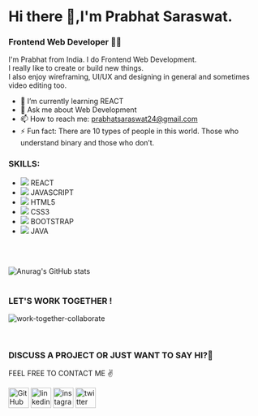 # Hi there 👋,I'm Prabhat Saraswat.
### Frontend Web Developer 👨‍💻
<!-- ![Frontend Web Developer](https://pbs.twimg.com/profile_banners/851454733365772289/1642696623/600x200 ) -->

I'm Prabhat from India. I do Frontend Web Development.<br>
I really like to create or build new things.<br>
I also enjoy wireframing, UI/UX and designing in general and sometimes video editing too.

- 🌱 I’m currently learning REACT  
- 💬 Ask me about Web Development  
- 📫 How to reach me: prabhatsaraswat24@gmail.com 
- ⚡ Fun fact: There are 10 types of people in this world. Those who understand binary and those who don’t. 

### SKILLS:
*  <img src="https://img.icons8.com/external-tal-revivo-color-tal-revivo/24/000000/external-react-a-javascript-library-for-building-user-interfaces-logo-color-tal-revivo.png"/>  REACT
* <img src="https://img.icons8.com/color/24/000000/javascript--v1.png"/>  JAVASCRIPT
* <img src="https://img.icons8.com/color/24/000000/html-5--v1.png"/>  HTML5
* <img src="https://img.icons8.com/color/24/000000/css3.png"/>  CSS3
* <img src="https://img.icons8.com/color/24/000000/bootstrap.png"/>  BOOTSTRAP
* <img src="https://img.icons8.com/color/24/000000/java-coffee-cup-logo--v1.png"/>  JAVA
<br>
<br>

![Anurag's GitHub stats](https://github-readme-stats.vercel.app/api?username=prabhat1001&show_icons=true&theme=github_dark) 
<br>
<br>

### LET'S WORK TOGETHER !

![work-together-collaborate](https://user-images.githubusercontent.com/71027441/150751558-3b41a967-dcea-4b2b-aaa8-8e8a628041d9.gif)

<br>

### DISCUSS A PROJECT OR JUST WANT TO SAY HI?🍁
FEEL FREE TO CONTACT ME ✌️
<!-- Links -->

[<img src='https://img.icons8.com/fluency/48/000000/github.png' alt='GitHub' height='40'>](https://github.com/prabhat1001) 
[<img src='https://img.icons8.com/fluency/48/000000/linkedin.png' alt='linkedin' height='40'>](https://www.linkedin.com/in/prabhatkumarsaraswat/) 
[<img src='https://img.icons8.com/fluency/48/000000/instagram-new.png' alt='instagram' height='40'>](https://www.instagram.com/https://www.instagram.com/saraswat__prabhat//)
[<img src='https://img.icons8.com/color/48/000000/twitter-circled--v1.png' alt='twitter' height='40'>](https://twitter.com/https://twitter.com/PrabhatSar10)  























<!--
**prabhat1001/prabhat1001** is a ✨ _special_ ✨ repository because its `README.md` (this file) appears on your GitHub profile.

Here are some ideas to get you started:

- 🔭 I’m currently working on ...
- 🌱 I’m currently learning ...
- 👯 I’m looking to collaborate on ...
- 🤔 I’m looking for help with ...
- 💬 Ask me about ...
- 📫 How to reach me: ...
- 😄 Pronouns: ...
- ⚡ Fun fact: ...
-->

